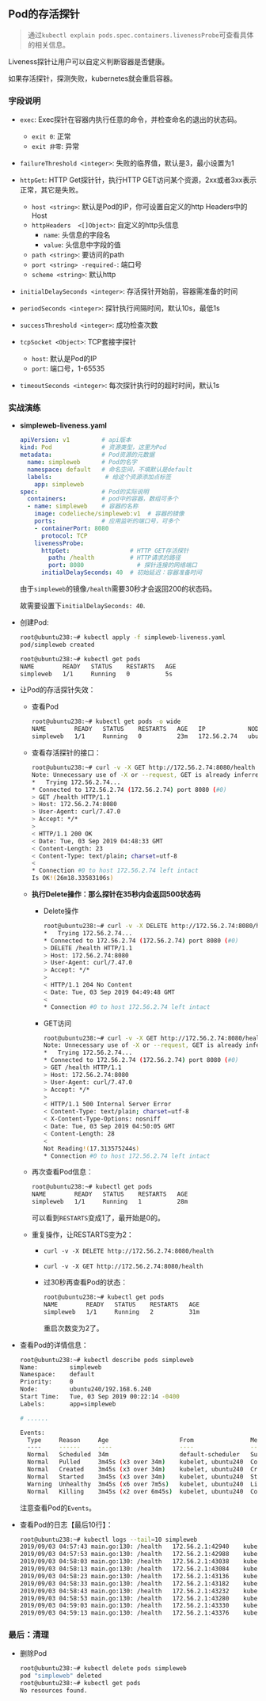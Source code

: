 ## Pod的存活探针

> 通过`kubectl explain pods.spec.containers.livenessProbe`可查看具体的相关信息。

Liveness探针让用户可以自定义判断容器是否健康。

如果存活探针，探测失败，kubernetes就会重启容器。

### 字段说明

- `exec`:  Exec探针在容器内执行任意的命令，并检查命名的退出的状态码。
  - `exit 0`: 正常
  - `exit 非零`: 异常
- `failureThreshold <integer>`: 失败的临界值，默认是3，最小设置为1
- `httpGet`: HTTP Get探针针，执行HTTP GET访问某个资源，2xx或者3xx表示正常，其它是失败。
  - `host <string>`:  默认是Pod的IP，你可设置自定义的http Headers中的Host
  - `httpHeaders  <[]Object>`: 自定义的http头信息
    - `name`: 头信息的字段名
    - `value`: 头信息中字段的值
  - `path <string>`: 要访问的path
  - `port <string> -required-`: 端口号
  - `scheme <string>`: 默认http

- `initialDelaySeconds <integer>`: 存活探针开始前，容器需准备的时间
- `periodSeconds <integer>`: 探针执行间隔时间，默认10s，最低1s
- `successThreshold <integer>`: 成功检查次数
- `tcpSocket <Object>`: TCP套接字探针
  - `host`: 默认是Pod的IP
  - `port`: 端口号，1-65535
- `timeoutSeconds <integer>`: 每次探针执行时的超时时间，默认1s 

### 实战演练

- **simpleweb-liveness.yaml**

  ```yaml
  apiVersion: v1         # api版本
  kind: Pod              # 资源类型，这里为Pod
  metadata:              # Pod资源的元数据
    name: simpleweb      # Pod的名字
    namespace: default   # 命名空间，不填默认是default
    labels:               # 给这个资源添加点标签
      app: simpleweb
  spec:                  # Pod的实际说明
    containers:          # pod中的容器，数组可多个
    - name: simpleweb    # 容器的名称
      image: codelieche/simpleweb:v1  # 容器的镜像
      ports:             # 应用监听的端口号，可多个
      - containerPort: 8080
        protocol: TCP
      livenessProbe:
        httpGet:                 # HTTP GET存活探针
          path: /health          # HTTP请求的路径
          port: 8080               # 探针连接的网络端口
        initialDelaySeconds: 40  # 初始延迟：容器准备时间
  ```

  由于`simpleweb`的镜像`/health`需要30秒才会返回200的状态码。

  故需要设置下`initialDelaySeconds: 40`.

- 创建Pod:

  ```bash
  root@ubuntu238:~# kubectl apply -f simpleweb-liveness.yaml
  pod/simpleweb created
  
  root@ubuntu238:~# kubectl get pods
  NAME        READY   STATUS    RESTARTS   AGE
  simpleweb   1/1     Running   0          5s
  ```

- 让Pod的存活探针失效：

  - 查看Pod

    ```bash
    root@ubuntu238:~# kubectl get pods -o wide
    NAME        READY   STATUS    RESTARTS   AGE   IP            NODE        NOMINATED NODE   READINESS GATES
    simpleweb   1/1     Running   0          23m   172.56.2.74   ubuntu240   <none>           <none>
    ```

  - 查看存活探针的接口：

    ```bash
    root@ubuntu238:~# curl -v -X GET http://172.56.2.74:8080/health
    Note: Unnecessary use of -X or --request, GET is already inferred.
    *   Trying 172.56.2.74...
    * Connected to 172.56.2.74 (172.56.2.74) port 8080 (#0)
    > GET /health HTTP/1.1
    > Host: 172.56.2.74:8080
    > User-Agent: curl/7.47.0
    > Accept: */*
    >
    < HTTP/1.1 200 OK
    < Date: Tue, 03 Sep 2019 04:48:33 GMT
    < Content-Length: 23
    < Content-Type: text/plain; charset=utf-8
    <
    * Connection #0 to host 172.56.2.74 left intact
    Is OK!(26m18.33583106s)
    ```

  - **执行Delete操作：那么探针在35秒内会返回500状态码**

    - Delete操作

      ```bash
      root@ubuntu238:~# curl -v -X DELETE http://172.56.2.74:8080/health
      *   Trying 172.56.2.74...
      * Connected to 172.56.2.74 (172.56.2.74) port 8080 (#0)
      > DELETE /health HTTP/1.1
      > Host: 172.56.2.74:8080
      > User-Agent: curl/7.47.0
      > Accept: */*
      >
      < HTTP/1.1 204 No Content
      < Date: Tue, 03 Sep 2019 04:49:48 GMT
      <
      * Connection #0 to host 172.56.2.74 left intact
      ```

    - GET访问

      ```bash
      root@ubuntu238:~# curl -v -X GET http://172.56.2.74:8080/health
      Note: Unnecessary use of -X or --request, GET is already inferred.
      *   Trying 172.56.2.74...
      * Connected to 172.56.2.74 (172.56.2.74) port 8080 (#0)
      > GET /health HTTP/1.1
      > Host: 172.56.2.74:8080
      > User-Agent: curl/7.47.0
      > Accept: */*
      >
      < HTTP/1.1 500 Internal Server Error
      < Content-Type: text/plain; charset=utf-8
      < X-Content-Type-Options: nosniff
      < Date: Tue, 03 Sep 2019 04:50:05 GMT
      < Content-Length: 28
      <
      Not Reading!(17.313575244s)
      * Connection #0 to host 172.56.2.74 left intact
      ```

  - 再次查看Pod信息：

    ```bash
    root@ubuntu238:~# kubectl get pods
    NAME        READY   STATUS    RESTARTS   AGE
    simpleweb   1/1     Running   1          28m
    ```

    可以看到`RESTARTS`变成1了，最开始是0的。

  - 重复操作，让RESTARTS变为2：

    - `curl -v -X DELETE http://172.56.2.74:8080/health`

    - `curl -v -X GET http://172.56.2.74:8080/health`

    - 过30秒再查看Pod的状态：

      ```bash
      root@ubuntu238:~# kubectl get pods
      NAME        READY   STATUS    RESTARTS   AGE
      simpleweb   1/1     Running   2          31m
      ```

      重启次数变为2了。

- 查看Pod的详情信息：

  ```bash
  root@ubuntu238:~# kubectl describe pods simpleweb
  Name:         simpleweb
  Namespace:    default
  Priority:     0
  Node:         ubuntu240/192.168.6.240
  Start Time:   Tue, 03 Sep 2019 00:22:14 -0400
  Labels:       app=simpleweb
  
  # ......
  
  Events:
    Type     Reason     Age                    From                Message
    ----     ------     ----                   ----                -------
    Normal   Scheduled  34m                    default-scheduler   Successfully assigned default/simpleweb to ubuntu240
    Normal   Pulled     3m45s (x3 over 34m)    kubelet, ubuntu240  Container image "codelieche/simpleweb:v1" already present on machine
    Normal   Created    3m45s (x3 over 34m)    kubelet, ubuntu240  Created container simpleweb
    Normal   Started    3m45s (x3 over 34m)    kubelet, ubuntu240  Started container simpleweb
    Warning  Unhealthy  3m45s (x6 over 7m5s)   kubelet, ubuntu240  Liveness probe failed: HTTP probe failed with statuscode: 500
    Normal   Killing    3m45s (x2 over 6m45s)  kubelet, ubuntu240  Container simpleweb failed liveness probe, will be restarted
  ```

  注意查看Pod的`Events`。

- 查看Pod的日志【最后10行】：

  ```bash
  root@ubuntu238:~# kubectl logs --tail=10 simpleweb
  2019/09/03 04:57:43 main.go:130: /health	 172.56.2.1:42940	 kube-probe/1.15
  2019/09/03 04:57:53 main.go:130: /health	 172.56.2.1:42988	 kube-probe/1.15
  2019/09/03 04:58:03 main.go:130: /health	 172.56.2.1:43038	 kube-probe/1.15
  2019/09/03 04:58:13 main.go:130: /health	 172.56.2.1:43084	 kube-probe/1.15
  2019/09/03 04:58:23 main.go:130: /health	 172.56.2.1:43136	 kube-probe/1.15
  2019/09/03 04:58:33 main.go:130: /health	 172.56.2.1:43182	 kube-probe/1.15
  2019/09/03 04:58:43 main.go:130: /health	 172.56.2.1:43232	 kube-probe/1.15
  2019/09/03 04:58:53 main.go:130: /health	 172.56.2.1:43280	 kube-probe/1.15
  2019/09/03 04:59:03 main.go:130: /health	 172.56.2.1:43330	 kube-probe/1.15
  2019/09/03 04:59:13 main.go:130: /health	 172.56.2.1:43376	 kube-probe/1.15
  ```



### 最后：清理

- 删除Pod

  ```bash
  root@ubuntu238:~# kubectl delete pods simpleweb
  pod "simpleweb" deleted
  root@ubuntu238:~# kubectl get pods
  No resources found.
  ```

  

